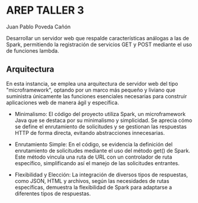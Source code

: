 # AREP TALLER 3

Juan Pablo Poveda Cañón

Desarrollar un servidor web que respalde características análogas a las de Spark, permitiendo la registración de servicios GET y POST mediante el uso de funciones lambda.

## Arquitectura

En esta instancia, se emplea una arquitectura de servidor web del tipo "microframework", optando por un marco más pequeño y liviano que suministra únicamente las funciones esenciales necesarias para construir aplicaciones web de manera ágil y específica.

* Minimalismo: El código del proyecto utiliza Spark, un microframework Java que se destaca por su minimalismo y simplicidad. Se aprecia cómo se define el enrutamiento de solicitudes y se gestionan las respuestas HTTP de forma directa, evitando abstracciones innecesarias.

* Enrutamiento Simple: En el código, se evidencia la definición del enrutamiento de solicitudes mediante el uso del método get() de Spark. Este método vincula una ruta de URL con un controlador de ruta específico, simplificando así el manejo de las solicitudes entrantes.

* Flexibilidad y Elección: La integración de diversos tipos de respuestas, como JSON, HTML y archivos, según las necesidades de rutas específicas, demuestra la flexibilidad de Spark para adaptarse a diferentes tipos de respuestas.
